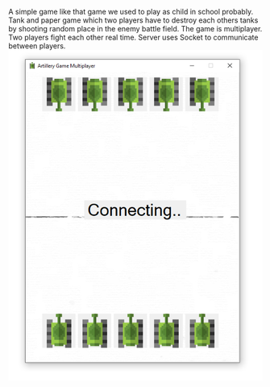 A simple game like that game we used to play as child in school probably.
Tank and paper game which two players have to destroy each others tanks by shooting random place in the enemy battle field.
The game is multiplayer. Two players fight each other real time. 
Server uses Socket to communicate between players.
![game client screen shot](https://raw.githubusercontent.com/AliiMohammadi/ArtilleryGame/refs/heads/master/gamescreen.png)
